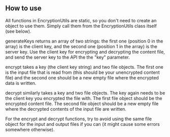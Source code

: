 ## How to use
All functions in EncryptionUtils are static, so you don't
need to create an object to use them. Simply call them from
the EncryptionUtils class itself (see below).

generateKeys returns an array of two strings: the first one
(position 0 in the array) is the client key, and the second
one (position 1 in the array) is the server key.
Use the client key for encrypting and decrypting the
content file, and send the server key to the API the the
"key" parameter.

encrypt takes a key (the client key string) and two file
objects. The first one is the input file that is read from
(this should be your unencrypted content file) and the
second one should be a new empty file where the encrypted
data is written.

decrypt similarly takes a key and two file objects. The
key again needs to be the client key you encrypted the
file with. The first file object should be the encrypted
content file. The second file object should be a new empty
file where the decrypted contents of the input file are 
written.

For the encrypt and decrypt functions, try to avoid using
the same file object for the input and output files if you
can (it might cause some errors somewhere otherwise).

